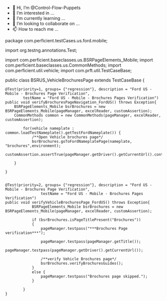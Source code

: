 - 👋 Hi, I’m @Control-Flow-Puppets
- 👀 I’m interested in ...
- 🌱 I’m currently learning ...
- 💞️ I’m looking to collaborate on ...
- 📫 How to reach me ...

<!---
Control-Flow-Puppets/Control-Flow-Puppets is a ✨ special ✨ repository because its `README.md` (this file) appears on your GitHub profile.
You can click the Preview link to take a look at your changes.
--->
package com.perficient.testCases.us.ford.mobile;

import org.testng.annotations.Test;

import com.perficient.baseclasses.us.BSRPageElements_Mobile;
import com.perficient.baseclasses.us.CommonMethods;
import com.perficient.util.vehicle;
import com.prft.util.TestCaseBase;

public class BSRUS_VehicleBrochuresPage extends TestCaseBase {
	
	@Test(priority=1, groups= {"regression"}, description = "Ford US - Mobile - Brochures Page Verification", 
			testName = "Ford US - Mobile - Brochures Pages Verification")
	public void verifyBrochuresPageNavigation_FordUS() throws Exception{
		BSRPageElements_Mobile bsrBrochures = new BSRPageElements_Mobile(pageManager, excelReader, customAssertion);
		CommonMethods common = new CommonMethods(pageManager, excelReader, customAssertion);
		
			for(vehicle nameplate : common.loadTestNameplate().getTestFordNameplate()) {
				/**Open Vehicle brochures page*/
				bsrBrochures.goToFordNameplatePage(nameplate, "brochures",environment);
	            customAssertion.assertTrue(pageManager.getDriver().getCurrentUrl().contains("/brochures/"));
	            
		}
			
	}
			
			
	@Test(priority=2, groups= {"regression"}, description = "Ford US - Mobile - Brochures Page Verification", 
					testName = "Ford US - Mobile - Brochures Pages Verification")
	public void verifyVehicleBrochuresPage_FordUS() throws Exception{
				BSRPageElements_Mobile bsrBrochures = new BSRPageElements_Mobile(pageManager, excelReader, customAssertion);
				
	            if (bsrBrochures.isPageTitlePresent("Brochures"))
	            {
	            	pageManager.testpass("***Brochures Page verification***");
	            	
	            	pageManager.testpass(pageManager.getTitle());
       	         	pageManager.testpass(pageManager.getDriver().getCurrentUrl());
       	         
	            	/**verify Vehicle Brochures page*/
	            	bsrBrochures.verifyBrochuresGuides();
	            }
	            else {
	            	pageManager.testpass("Brochures page skipped.");
	            }
	            
			}
	}


